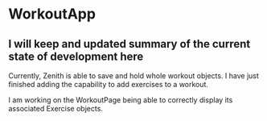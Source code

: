 # WorkoutApp
## I will keep and updated summary of the current state of development here

Currently, Zenith is able to save and hold whole workout objects. I have just finished adding the capability to add exercises to a workout.

I am working on the WorkoutPage being able to correctly display its associated Exercise objects.

